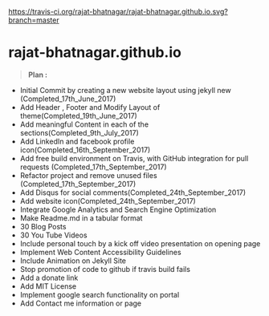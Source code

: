 https://travis-ci.org/rajat-bhatnagar/rajat-bhatnagar.github.io.svg?branch=master
# rajat-bhatnagar.github.io
> **Plan :**
 - Initial Commit by creating a new website layout using jekyll new (Completed_17th_June_2017)
 - Add Header , Footer and Modify Layout of theme(Completed_19th_June_2017)
 - Add meaningful Content in each of the sections(Completed_9th_July_2017)
 - Add LinkedIn and facebook profile icon(Completed_16th_September_2017)
 - Add free build environment on Travis, with GitHub integration for pull requests (Completed_17th_September_2017)
 - Refactor project and remove unused files (Completed_17th_September_2017)
 - Add Disqus for social comments(Completed_24th_September_2017)
 - Add website icon(Completed_24th_September_2017)
 - Integrate Google Analytics and Search Engine Optimization
 - Make Readme.md in a tabular format
 - 30 Blog Posts
 - 30 You Tube Videos
 - Include personal touch by a kick off video presentation on opening page
 - Implement Web Content Accessibility Guidelines
 - Include Animation on Jekyll Site
 - Stop promotion of code to github if travis build fails
 - Add a donate link
 - Add MIT License
 - Implement google search functionality on portal
 - Add Contact me information or page